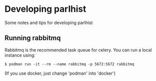 # Developing parlhist

Some notes and tips for developing parlhist

## Running rabbitmq

Rabbitmq is the recommended task queue for celery. You can run a local instance using:

```
$ podman run -it --rm --name rabbitmq -p 5672:5672 rabbitmq
```

(If you use docker, just change 'podman' into 'docker')